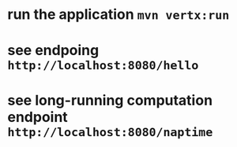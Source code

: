 # run the application `mvn vertx:run`
# see endpoing `http://localhost:8080/hello`
# see long-running computation endpoint `http://localhost:8080/naptime`